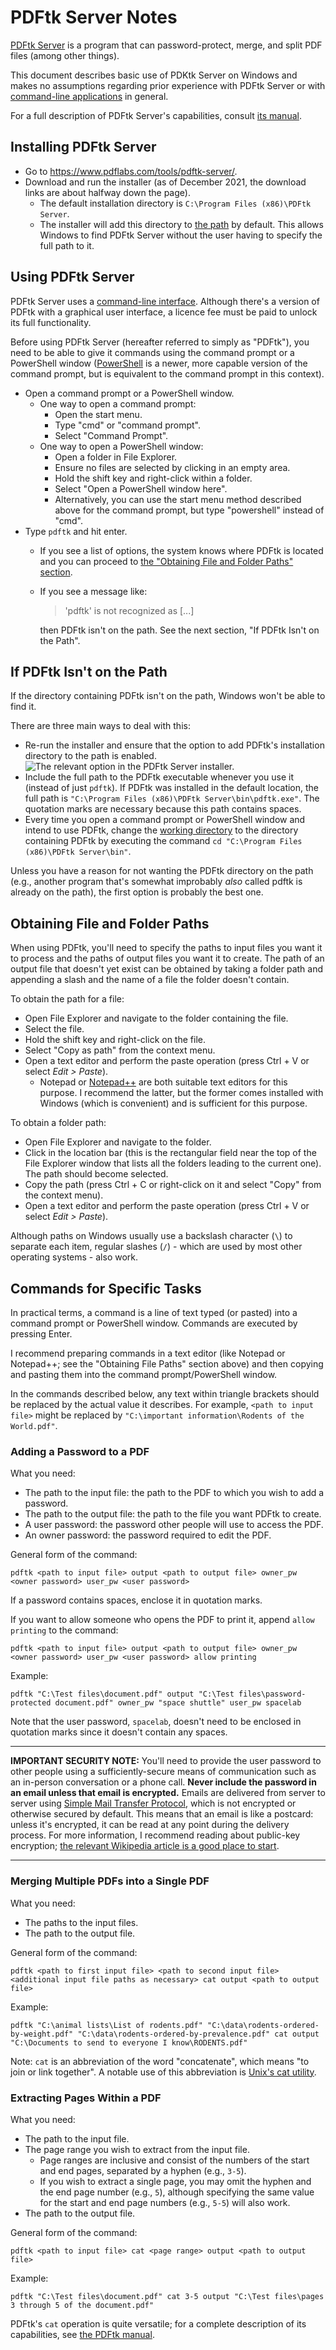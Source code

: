 # PDFtk Server Notes

[PDFtk Server](https://www.pdflabs.com/tools/pdftk-server/) is a program that can password-protect, merge, and split PDF files (among other things).

This document describes basic use of PDKtk Server on Windows and makes no assumptions regarding prior experience with PDFtk Server or with [command-line applications](https://en.wikipedia.org/wiki/Command-line_interface) in general.

For a full description of PDFtk Server's capabilities, consult [its manual](https://www.pdflabs.com/docs/pdftk-man-page/).

## Installing PDFtk Server

* Go to https://www.pdflabs.com/tools/pdftk-server/.
* Download and run the installer (as of December 2021, the download links are about halfway down the page).
  * The default installation directory is `C:\Program Files (x86)\PDFtk Server`.
  * The installer will add this directory to [the path](https://en.wikipedia.org/wiki/PATH_(variable)) by default. This allows Windows to find PDFtk Server without the user having to specify the full path to it.

## Using PDFtk Server

PDFtk Server uses a [command-line interface](https://en.wikipedia.org/wiki/Command-line_interface). Although there's a version of PDFtk with a graphical user interface, a licence fee must be paid to unlock its full functionality.

Before using PDFtk Server (hereafter referred to simply as "PDFtk"), you need to be able to give it commands using the command prompt or a PowerShell window ([PowerShell](https://en.wikipedia.org/wiki/PowerShell) is a newer, more capable version of the command prompt, but is equivalent to the command prompt in this context).

* Open a command prompt or a PowerShell window.
  * One way to open a command prompt:
    * Open the start menu.
    * Type "cmd" or "command prompt".
    * Select "Command Prompt".
  * One way to open a PowerShell window:
    * Open a folder in File Explorer.
    * Ensure no files are selected by clicking in an empty area.
    * Hold the shift key and right-click within a folder.
    * Select "Open a PowerShell window here".
    * Alternatively, you can use the start menu method described above for the command prompt, but type "powershell" instead of "cmd".
* Type `pdftk` and hit enter.
  * If you see a list of options, the system knows where PDFtk is located and you can proceed to [the "Obtaining File and Folder Paths" section](#obtaining-file-and-folder-paths).
  * If you see a message like:
      
      > 'pdftk' is not recognized as [...]
      
      then PDFtk isn't on the path. See the next section, "If PDFtk Isn't on the Path".

## If PDFtk Isn't on the Path

If the directory containing PDFtk isn't on the path, Windows won't be able to find it.

There are three main ways to deal with this:
* Re-run the installer and ensure that the option to add PDFtk's installation directory to the path is enabled.
    ![The relevant option in the PDFtk Server installer.](pdftk-server-installer.png "The relevant option in the PDFtk Server installer.")
* Include the full path to the PDFtk executable whenever you use it (instead of just `pdftk`). If PDFtk was installed in the default location, the full path is `"C:\Program Files (x86)\PDFtk Server\bin\pdftk.exe"`. The quotation marks are necessary because this path contains spaces.
* Every time you open a command prompt or PowerShell window and intend to use PDFtk, change the [working directory](https://en.wikipedia.org/wiki/Working_directory) to the directory containing PDFtk by executing the command `cd "C:\Program Files (x86)\PDFtk Server\bin"`.

Unless you have a reason for not wanting the PDFtk directory on the path (e.g., another program that's somewhat improbably *also* called pdftk is already on the path), the first option is probably the best one.

## Obtaining File and Folder Paths

When using PDFtk, you'll need to specify the paths to input files you want it to process and the paths of output files you want it to create. The path of an output file that doesn't yet exist can be obtained by taking a folder path and appending a slash and the name of a file the folder doesn't contain.

To obtain the path for a file:

* Open File Explorer and navigate to the folder containing the file.
* Select the file.
* Hold the shift key and right-click on the file.
* Select "Copy as path" from the context menu.
* Open a text editor and perform the paste operation (press Ctrl + V or select *Edit > Paste*).
  * Notepad or [Notepad++](https://notepad-plus-plus.org/) are both suitable text editors for this purpose. I recommend the latter, but the former comes installed with Windows (which is convenient) and is sufficient for this purpose.

To obtain a folder path:

* Open File Explorer and navigate to the folder.
* Click in the location bar (this is the rectangular field near the top of the File Explorer window that lists all the folders leading to the current one). The path should become selected.
* Copy the path (press Ctrl + C or right-click on it and select "Copy" from the context menu).
* Open a text editor and perform the paste operation (press Ctrl + V or select *Edit > Paste*).

Although paths on Windows usually use a backslash character (`\`) to separate each item, regular slashes (`/`) - which are used by most other operating systems - also work.

## Commands for Specific Tasks

In practical terms, a command is a line of text typed (or pasted) into a command prompt or PowerShell window. Commands are executed by pressing Enter.

I recommend preparing commands in a text editor (like Notepad or Notepad++; see the "Obtaining File Paths" section above) and then copying and pasting them into the command prompt/PowerShell window.

In the commands described below, any text within triangle brackets should be replaced by the actual value it describes. For example, `<path to input file>` might be replaced by `"C:\important information\Rodents of the World.pdf"`.

### Adding a Password to a PDF

What you need:

* The path to the input file: the path to the PDF to which you wish to add a password.
* The path to the output file: the path to the file you want PDFtk to create.
* A user password: the password other people will use to access the PDF.
* An owner password: the password required to edit the PDF.

General form of the command:

```
pdftk <path to input file> output <path to output file> owner_pw <owner password> user_pw <user password>
```

If a password contains spaces, enclose it in quotation marks.

If you want to allow someone who opens the PDF to print it, append `allow printing` to the command:

```
pdftk <path to input file> output <path to output file> owner_pw <owner password> user_pw <user password> allow printing
```

Example:

```
pdftk "C:\Test files\document.pdf" output "C:\Test files\password-protected document.pdf" owner_pw "space shuttle" user_pw spacelab
```

Note that the user password, `spacelab`, doesn't need to be enclosed in quotation marks since it doesn't contain any spaces.

---

**IMPORTANT SECURITY NOTE:** You'll need to provide the user password to other people using a sufficiently-secure means of communication such as an in-person conversation or a phone call. **Never include the password in an email unless that email is encrypted.** Emails are delivered from server to server using [Simple Mail Transfer Protocol](https://en.wikipedia.org/wiki/Simple_Mail_Transfer_Protocol), which is not encrypted or otherwise secured by default. This means that an email is like a postcard: unless it's encrypted, it can be read at any point during the delivery process. For more information, I recommend reading about public-key encryption; [the relevant Wikipedia article is a good place to start](https://en.wikipedia.org/wiki/Public-key_cryptography).

---

### Merging Multiple PDFs into a Single PDF

What you need:

* The paths to the input files.
* The path to the output file.

General form of the command:

```
pdftk <path to first input file> <path to second input file> <additional input file paths as necessary> cat output <path to output file>
```

Example:

```
pdftk "C:\animal lists\List of rodents.pdf" "C:\data\rodents-ordered-by-weight.pdf" "C:\data\rodents-ordered-by-prevalence.pdf" cat output "C:\Documents to send to everyone I know\RODENTS.pdf"
```

Note: `cat` is an abbreviation of the word "concatenate", which means "to join or link together". A notable use of this abbreviation is [Unix's cat utility](https://en.wikipedia.org/wiki/Cat_(Unix)).

### Extracting Pages Within a PDF

What you need:

* The path to the input file.
* The page range you wish to extract from the input file.
  * Page ranges are inclusive and consist of the numbers of the start and end pages, separated by a hyphen (e.g., `3-5`).
  * If you wish to extract a single page, you may omit the hyphen and the end page number (e.g., `5`), although specifying the same value for the start and end page numbers (e.g., `5-5`) will also work.
* The path to the output file.

General form of the command:

```
pdftk <path to input file> cat <page range> output <path to output file>
```

Example:

```
pdftk "C:\Test files\document.pdf" cat 3-5 output "C:\Test files\pages 3 through 5 of the document.pdf"
```

PDFtk's `cat` operation is quite versatile; for a complete description of its capabilities, see [the PDFtk manual](https://www.pdflabs.com/docs/pdftk-man-page/).